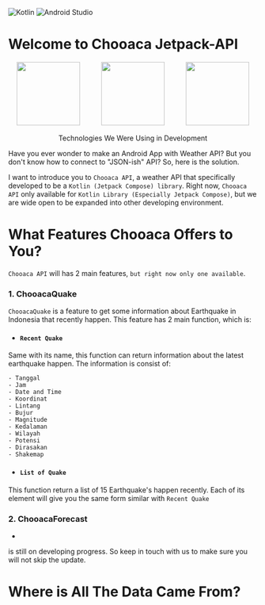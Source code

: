 
![Kotlin](https://img.shields.io/badge/kotlin-%230095D5.svg?style=for-the-badge&logo=kotlin&logoColor=white)
![Android Studio](https://img.shields.io/badge/Android%20Studio-3DDC84.svg?style=for-the-badge&logo=android-studio&logoColor=white)

# Welcome to Chooaca Jetpack-API
<p align="Center">
  <img src="https://cdn.freebiesupply.com/logos/large/2x/kotlin-1-logo-png-transparent.png" height="128"/>
  &nbsp
  &nbsp
  &nbsp
  &nbsp
  &nbsp
  <img src="https://miro.medium.com/max/1400/1*UpiyYV4onPs4emx-whdVHA.png" height="128"/>
  &nbsp
  &nbsp
  &nbsp
  &nbsp
  &nbsp
  <img src="https://tabris.com/wp-content/uploads/2021/06/jetpack-compose-icon_RGB.png" height="128"/>
  
  <p align="center">
    Technologies We Were Using in Development
  </p>
</p>
Have you ever wonder to make an Android App with Weather API? But you don't know how to connect to "JSON-ish" API? So, here is the solution.

I want to introduce you to `Chooaca API`, a weather API that specifically developed to be a `Kotlin (Jetpack Compose) library`.   Right now, `Chooaca API` only available for `Kotlin Library (Especially Jetpack Compose)`, but we are wide open to be expanded into other developing environment.

# What Features Chooaca Offers to You?
`Chooaca API` will has 2 main features, `but right now only one available`.

### 1.	ChooacaQuake
`ChooacaQuake` is a feature to get some information about Earthquake in Indonesia that recently happen. This feature has 2 main function, which is:
 
-   #### `Recent Quake`
		
Same with its name, this function can return information about the latest earthquake happen. The information is consist of:
```
- Tanggal
- Jam
- Date and Time
- Koordinat
- Lintang
- Bujur
- Magnitude
- Kedalaman
- Wilayah
- Potensi
- Dirasakan
- Shakemap
```
		
-   #### `List of Quake`

This function return a list of 15 Earthquake's happen recently. Each of its element will give you the same form similar with `Recent Quake`
	
		
### 2.	ChooacaForecast
-  
is still on developing progress. So keep in touch with us to make sure you will not skip the update.
	

# Where is All The Data Came From?
